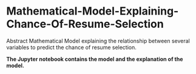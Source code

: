 # Mathematical-Model-Explaining-Chance-Of-Resume-Selection
Abstract Mathematical Model explaining the relationship between several variables to predict the chance of resume selection.

**The Jupyter notebook contains the model and the explanation of the model.**
